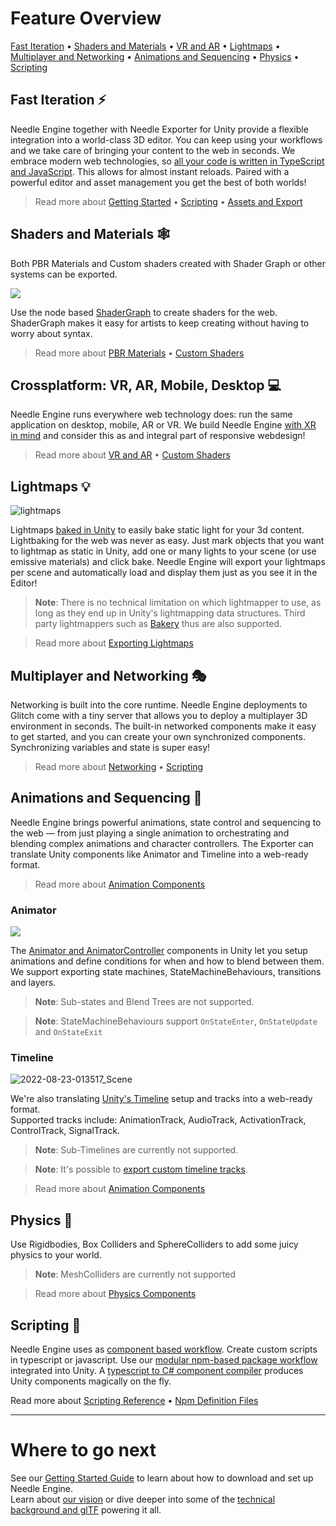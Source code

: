 # Feature Overview

[Fast Iteration](./features-overview.md#fast-iteration) • 
[Shaders and Materials](./features-overview.md#shaders-and-materials) • 
[VR and AR](./features-overview.md#crossplatform-vr-ar-mobile-desktop-) • 
[Lightmaps](./features-overview.md#lightmaps) • 
[Multiplayer and Networking](./features-overview.md#multiplayer-and-networking) • 
[Animations and Sequencing](./features-overview.md#animations-and-sequencing) • 
[Physics](./features-overview.md#physics) • 
[Scripting](./features-overview.md#scripting)

## Fast Iteration ⚡
Needle Engine together with Needle Exporter for Unity provide a flexible integration into a world-class 3D editor. You can keep using your workflows and we take care of bringing your content to the web in seconds. We embrace modern web technologies, so [all your code is written in TypeScript and JavaScript](./scripting.md). This allows for almost instant reloads. Paired with a powerful editor and asset management you get the best of both worlds!  

> Read more about [Getting Started](./getting-started.md) • [Scripting](./scripting.md) • [Assets and Export](./export.md)

## Shaders and Materials 🕸

Both PBR Materials and Custom shaders created with Shader Graph or other systems can be exported. 

<img src="https://user-images.githubusercontent.com/5083203/186012027-9bbe3944-fa56-41fa-bfbb-c989fa87aebb.png" />

Use the node based [ShaderGraph](https://unity.com/features/shader-graph) to create shaders for the web. ShaderGraph makes it easy for artists to keep creating without having to worry about syntax.

> Read more about [PBR Materials](./export.md#custom-shaders) • [Custom Shaders](./export.md#physically-based-materials-pbr)

## Crossplatform: VR, AR, Mobile, Desktop 💻  
Needle Engine runs everywhere web technology does: run the same application on desktop, mobile, AR or VR. We build Needle Engine [with XR in mind](./xr.md) and consider this as and integral part of responsive webdesign!

> Read more about [VR and AR](./xr.md) • [Custom Shaders](./export.md#physically-based-materials-pbr)

## Lightmaps 💡

![lightmaps](https://user-images.githubusercontent.com/5083203/186163693-093c7ae2-96eb-4d75-b98f-bf19f78032ff.gif)

Lightmaps [baked in Unity](https://docs.unity3d.com/Manual/progressive-lightmapper.html) to easily bake static light for your 3d content. Lightbaking for the web was never as easy. Just mark objects that you want to lightmap as static in Unity, add one or many lights to your scene (or use emissive materials) and click bake. Needle Engine will export your lightmaps per scene and automatically load and display them just as you see it in the Editor! 

> **Note**: There is no technical limitation on which lightmapper to use, as long as they end up in Unity's lightmapping data structures. Third party lightmappers such as [Bakery](https://assetstore.unity.com/packages/tools/level-design/bakery-gpu-lightmapper-122218) thus are also supported. 

> Read more about [Exporting Lightmaps](https://fwd.needle.tools/needle-engine/docs/lightmaps)

## Multiplayer and Networking 🎭
Networking is built into the core runtime. Needle Engine deployments to Glitch come with a tiny server that allows you to deploy a multiplayer 3D environment in seconds. The built-in networked components make it easy to get started, and you can create your own synchronized components. Synchronizing variables and state is super easy!  

> Read more about [Networking](https://fwd.needle.tools/needle-engine/docs/networking) • [Scripting](https://fwd.needle.tools/needle-engine/docs/scripting)

## Animations and Sequencing 🏇
Needle Engine brings powerful animations, state control and sequencing to the web — from just playing a single animation to orchestrating and blending complex animations and character controllers. The Exporter can translate Unity components like Animator and Timeline into a web-ready format.  

> Read more about [Animation Components](./component-reference.md#animation)

### Animator

<img src="https://user-images.githubusercontent.com/5083203/186011302-176524b3-e8e5-4e6e-9b77-7faf3561bb15.png" />

The [Animator and AnimatorController](https://docs.unity3d.com/Manual/class-AnimatorController.html) components in Unity let you setup animations and define conditions for when and how to blend between them. We support exporting state machines, StateMachineBehaviours, transitions and layers.

> **Note**: Sub-states and Blend Trees are not supported.  

> **Note**: StateMachineBehaviours support ``OnStateEnter``, ``OnStateUpdate`` and ``OnStateExit``  

### Timeline

![2022-08-23-013517_Scene](https://user-images.githubusercontent.com/5083203/186037829-ee99340d-b19c-484d-b551-94797519c9d9.png)

We're also translating [Unity's Timeline](https://unity.com/features/timeline) setup and tracks into a web-ready format.  
Supported tracks include: AnimationTrack, AudioTrack, ActivationTrack, ControlTrack, SignalTrack.   

> **Note**: Sub-Timelines are currently not supported.  

> **Note**: It's possible to [export custom timeline tracks](https://github.com/needle-tools/needle-engine-modules/tree/main/package/TimelineHtml).  

> Read more about [Animation Components](./component-reference.md#animation)

## Physics 🏓
Use Rigidbodies, Box Colliders and SphereColliders to add some juicy physics to your world.

> **Note**: MeshColliders are currently not supported  

> Read more about [Physics Components](./component-reference.md#physics)

<sample src="https://needle-physics-cannon-sample.glitch.me" />

## Scripting 🧩
Needle Engine uses as [component based workflow](scripting.md#component-architecture). Create custom scripts in typescript or javascript. Use our [modular npm-based package workflow](https://fwd.needle.tools/needle-engine/docs/npmdef) integrated into Unity. A [typescript to C# component compiler](https://fwd.needle.tools/needle-engine/docs/component-compiler) produces Unity components magically on the fly. 

Read more about [Scripting Reference](scripting) • [Npm Definition Files](https://fwd.needle.tools/needle-engine/docs/npmdef)

---
# Where to go next

See our [Getting Started Guide](getting-started) to learn about how to download and set up Needle Engine.   
Learn about [our vision](vision) or dive deeper into some of the [technical background and glTF](technical-overview) powering it all.  
